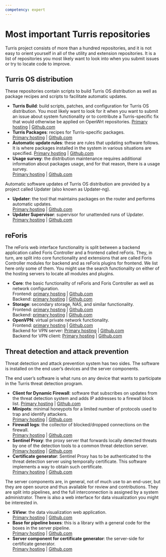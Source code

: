 ```yaml
---
competency: expert
---
```

# Most important Turris repositories

Turris project consists of more than a hundred repositories, and it is not easy
to orient yourself in all of the utility and extension repositories. It is a
list of repositories you most likely want to look into when you submit issues or
try to locate code to improve.


## Turris OS distribution

These repositories contain scripts to build Turris OS distribution as well as
package recipes and scripts to facilitate automatic updates.

* **Turris Build**: build scripts, patches, and configuration for Turris OS
  distribution. You most likely want to look for it when you want to submit an
  issue about system functionality or to contribute a Turris-specific fix that
  would otherwise be applied on OpenWrt repositories.
  [Primary hosting](https://gitlab.nic.cz/turris/os/build) |
  [Github.com](https://github.com/turris-cz/os-build/)
* **Turris Packages**: recipes for Turris-specific packages.  
  [Primary hosting](https://gitlab.nic.cz/turris/os/packages) |
  [Github.com](https://github.com/turris-cz/os-packages)
* **Automatic update rules**: these are rules that updating software follows. It
  is where packages installed in the system in various situations are specified.
  [Primary hosting](https://gitlab.nic.cz/turris/os/updater-lists) |
  [Github.com](https://github.com/turris-cz/os-updater-lists)
* **Usage survey**: the distribution maintenance requires additional information
  about packages usage, and for that reason, there is a usage survey.  
  [Primary hosting](https://gitlab.nic.cz/turris/sentinel/turris-survey) |
  [Github.com](https://github.com/turris-cz/sentinel-turris-survey)

Automatic software updates of Turris OS distribution are provided by a project
called Updater (also known as Updater-ng).

* **Updater**: the tool that maintains packages on the router and performs
  automatic updates.  
  [Primary hosting](https://gitlab.nic.cz/turris/updater/updater) |
  [Github.com](https://github.com/turris-cz/updater)
* **Updater Supervisor**: supervisor for unattended runs of Updater.  
  [Primary hosting](https://gitlab.nic.cz/turris/updater/supervisor) |
  [Github.com](https://github.com/turris-cz/updater-supervisor)


## reForis

The reForis web interface functionality is split between a backend application
called Foris Controller and a frontend called reForis. They, in turn, are split
into core functionality and extensions that are called Foris Controller modules
for backend and as reForis plugins for frontend. We list here only some of them.
You might use the search functionality on either of the hosting servers to
locate all modules and plugins.

* **Core**: the basic functionality of reForis and Foris Controller as well as
  network configuration.  
  Frontend:
  [primary hosting](https://gitlab.nic.cz/turris/reforis/reforis) |
  [Github.com](https://github.com/turris-cz/reforis)  
  Backend:
  [primary hosting](https://gitlab.nic.cz/turris/foris-controller/foris-controller) |
  [Github.com](https://github.com/turris-cz/foris-controller)
* **Storage**: secondary storage, NAS, and similar functionality.  
  Frontend:
  [primary hosting](https://gitlab.nic.cz/turris/reforis/reforis-storage-plugin) |
  [Github.com](https://github.com/turris-cz/reforis-storage-plugin)  
  Backend:
  [primary hosting](https://gitlab.nic.cz/turris/foris-controller/foris-controller-storage-module) |
  [Github.com](https://github.com/turris-cz/foris-controller-storage-module)
* **OpenVPN**: virtual private network functionality.  
  Frontend:
  [primary hosting](https://gitlab.nic.cz/turris/reforis/reforis-openvpn-plugin) |
  [Github.com](https://github.com/turris-cz/reforis-openvpn-plugin)  
  Backend for VPN server:
  [Primary hosting](https://gitlab.nic.cz/turris/foris-controller/foris-controller-openvpn-module) |
  [Github.com](https://github.com/turris-cz/foris-controller-openvpn-module)  
  Backend for VPN client:
  [Primary hosting](https://gitlab.nic.cz/turris/foris-controller/foris-controller-openvpn_client-module) |
  [Github.com](https://github.com/turris-cz/foris-controller-openvpn_client-module)


## Threat detection and attack prevention

Threat detection and attack prevention system has two sides. The software is
installed on the end user’s devices and the server components.

The end user’s software is what runs on any device that wants to participate in
the Turris threat detection program.

* **Client for Dynamic Firewall**: software that subscribes on updates from the
  threat detection system and adds IP addresses to a firewall block list. 
  [Primary hosting](https://gitlab.nic.cz/turris/sentinel/dynfw-client ) |
  [Github.com](https://github.com/turris-cz/sentinel-dynfw-client )
* **Minipots**: minimal honeypots for a limited number of protocols used to trap
  and identify attackers.  
  [Primary hosting](https://gitlab.nic.cz/turris/sentinel/minipot ) |
  [Github.com](https://github.com/turris-cz/sentinel-minipot )
* **Firewall logs**: the collector of blocked/dropped connections on the firewall.  
  [Primary hosting](https://gitlab.nic.cz/turris/sentinel/fwlogs ) |
  [Github.com](https://github.com/turris-cz/sentinel-fwlogs )
* **Sentinel Proxy**: the proxy server that forwards locally detected threats by one
  of the detection tools to a common threat detection server.  
  [Primary hosting](https://gitlab.nic.cz/turris/sentinel/proxy ) |
  [Github.com](https://github.com/turris-cz/sentinel-proxy )
* **Certificate generator**: Sentinel Proxy has to be authenticated to the threat
  detection server using temporally certificate. This software implements a way
  to obtain such certificate.  
  [Primary hosting](https://gitlab.nic.cz/turris/sentinel/certgen ) |
  [Github.com](https://github.com/turris-cz/sentinel-certgen )

The server components are, in general, not of much use to an end-user, but they are
open source and thus available for review and contributions. They are split into
pipelines, and the full interconnection is assigned by a system administrator.
There is also a web interface for data visualization you might be interested in.

* **SView**: the data visualization web application.  
  [Primary hosting](https://gitlab.nic.cz/turris/sentinel/sview ) |
  [Github.com](https://github.com/turris-cz/sentinel-sview )
* **Base for pipeline boxes**: this is a library with a general code for the
  boxes in the server pipeline.  
  [Primary hosting](https://gitlab.nic.cz/turris/sentinel/sn ) |
  [Github.com](https://github.com/turris-cz/sentinel-sn )
* **Server component for certificate generator**: the server-side for
  certificate generator.  
  [Primary hosting](https://gitlab.nic.cz/turris/sentinel/ca ) |
  [Github.com](https://github.com/turris-cz/sentinel-ca )
